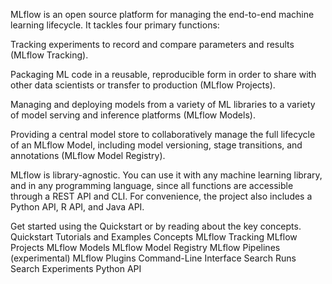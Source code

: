 MLflow is an open source platform for managing the end-to-end machine learning lifecycle. It tackles four primary functions:

Tracking experiments to record and compare parameters and results (MLflow Tracking).

Packaging ML code in a reusable, reproducible form in order to share with other data scientists or transfer to production (MLflow Projects).

Managing and deploying models from a variety of ML libraries to a variety of model serving and inference platforms (MLflow Models).

Providing a central model store to collaboratively manage the full lifecycle of an MLflow Model, including model versioning, stage transitions, and annotations (MLflow Model Registry).

MLflow is library-agnostic. You can use it with any machine learning library, and in any programming language, since all functions are accessible through a REST API and CLI. For convenience, the project also includes a Python API, R API, and Java API.

Get started using the Quickstart or by reading about the key concepts.
Quickstart
Tutorials and Examples
Concepts
MLflow Tracking
MLflow Projects
MLflow Models
MLflow Model Registry
MLflow Pipelines (experimental)
MLflow Plugins
Command-Line Interface
Search Runs
Search Experiments
Python API